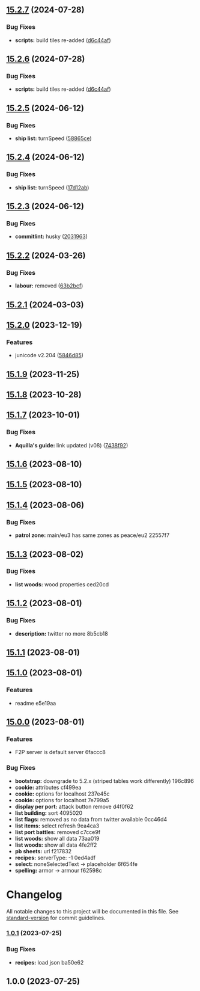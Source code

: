 

## [15.2.7](https://example.com///compare/v15.2.5...v15.2.7) (2024-07-28)


### Bug Fixes

* **scripts:** build tiles re-added ([d6c44af](https://example.com///commit/d6c44af26874e4249d07e9330e061c57681846dc))

## [15.2.6](https://example.com///compare/v15.2.5...v15.2.6) (2024-07-28)


### Bug Fixes

* **scripts:** build tiles re-added ([d6c44af](https://example.com///commit/d6c44af26874e4249d07e9330e061c57681846dc))

## [15.2.5](https://example.com///compare/v15.2.4...v15.2.5) (2024-06-12)


### Bug Fixes

* **ship list:** turnSpeed ([58865ce](https://example.com///commit/58865cefbb19a0b79aeaa1e6b7494081d3114e3b))

## [15.2.4](https://example.com///compare/v15.2.3...v15.2.4) (2024-06-12)


### Bug Fixes

* **ship list:** turnSpeed ([17d12ab](https://example.com///commit/17d12ab877239cb1c393841858b670c9cb5e8a17))

## [15.2.3](https://example.com///compare/v15.2.2...v15.2.3) (2024-06-12)


### Bug Fixes

* **commitlint:** husky ([2031963](https://example.com///commit/203196324b2c45c10b69dc0188ad288a59c91fb5))

## [15.2.2](https://example.com///compare/v15.2.1...v15.2.2) (2024-03-26)


### Bug Fixes

* **labour:** removed ([63b2bcf](https://example.com///commit/63b2bcf2b12ea263c431c619040a37a029a7344c))

## [15.2.1](https://example.com///compare/v15.2.0...v15.2.1) (2024-03-03)

## [15.2.0](https://example.com///compare/v15.1.9...v15.2.0) (2023-12-19)


### Features

* junicode v2.204 ([5846d85](https://example.com///commit/5846d854793261f3e832c2c711225bc76193e847))

## [15.1.9](https://example.com///compare/v15.1.8...v15.1.9) (2023-11-25)

## [15.1.8](https://example.com///compare/v15.1.7...v15.1.8) (2023-10-28)

## [15.1.7](https://example.com///compare/v15.1.6...v15.1.7) (2023-10-01)


### Bug Fixes

* **Aquilla's guide:** link updated (v08) ([7438f92](https://example.com///commit/7438f922d7160ce86395f5a8d5760d412807d063))

## [15.1.6](///compare/v15.1.5...v15.1.6) (2023-08-10)

## [15.1.5](///compare/v15.1.4...v15.1.5) (2023-08-10)

## [15.1.4](///compare/v15.1.3...v15.1.4) (2023-08-06)


### Bug Fixes

* **patrol zone:** main/eu3 has same zones as peace/eu2 22557f7

## [15.1.3](///compare/v15.1.2...v15.1.3) (2023-08-02)


### Bug Fixes

* **list woods:** wood properties ced20cd

## [15.1.2](///compare/v15.1.1...v15.1.2) (2023-08-01)


### Bug Fixes

* **description:** twitter no more 8b5cb18

## [15.1.1](///compare/v15.1.0...v15.1.1) (2023-08-01)

## [15.1.0](///compare/v15.0.0...v15.1.0) (2023-08-01)


### Features

* readme e5e19aa

## [15.0.0](///compare/v1.0.1...v15.0.0) (2023-08-01)


### Features

* F2P server is default server 6faccc8


### Bug Fixes

* **bootstrap:** downgrade to 5.2.x (striped tables work differently) 196c896
* **cookie:** attributes cf499ea
* **cookie:** options for localhost 237e45c
* **cookie:** options for localhost 7e799a5
* **display per port:** attack button remove d4f0f62
* **list building:** sort 4095020
* **list flags:** removed as no data from twitter available 0cc46d4
* **list items:** select refresh 9ea4ca3
* **list port battles:** removed c7cce9f
* **list woods:** show all data 73aa019
* **list woods:** show all data 4fe2ff2
* **pb sheets:** url f217832
* **recipes:** serverType: -1 0ed4adf
* **select:** noneSelectedText -> placeholder 6f654fe
* **spelling:** armor -> armour f62598c

# Changelog

All notable changes to this project will be documented in this file. See [standard-version](https://github.com/conventional-changelog/standard-version) for commit guidelines.

### [1.0.1](///compare/v1.0.0...v1.0.1) (2023-07-25)


### Bug Fixes

* **recipes:** load json ba50e62

## 1.0.0 (2023-07-25)
